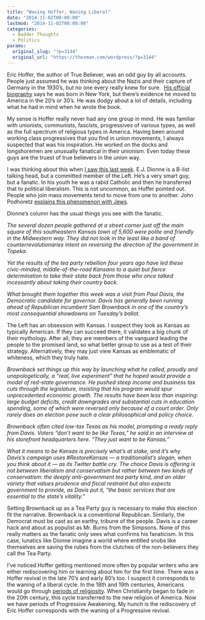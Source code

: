 ```yaml
---
title: "Waxing Hoffer, Waning Liberal"
date: "2014-11-02T00:00:00"
lastmod: "2014-11-02T00:00:00"
categories:
  - Badder Thoughts
  - Politics
params:
  original_slug: "?p=3144"
  original_url: "https://thezman.com/wordpress/?p=3144"
---
```


Eric Hoffer, the author of True Believer, was an odd guy by all
accounts. People just assumed he was thinking about the Nazis and their
capture of Germany in the 1930’s, but no one every really knew for
sure.  <a href="http://en.wikipedia.org/wiki/Eric_Hoffer" rel="noopener"
target="_blank">His official biography</a> says he was born in New York,
but there’s evidence he moved to America in the 20’s or 30’s. He was
dodgy about a lot of details, including what he had in mind when he
wrote the book.

My sense is Hoffer really never had any one group in mind. He was
familiar with unionists, communists, fascists, progressives of various
types, as well as the full spectrum of religious types in America.
Having been around working class progressives that you find in union
movements, I always suspected that was his inspiration. He worked on the
docks and longshoremen are unusually fanatical in their unionism. Even
today these guys are the truest of true believers in the union way.

I was thinking about this when <a
href="http://www.washingtonpost.com/opinions/ej-dionne-moderate-thunder-out-of-kansas/2014/10/29/6694c2b4-5fa7-11e4-9f3a-7e28799e0549_story.html"
rel="noopener" target="_blank">I saw this last week</a>. E.J. Dionne is
a B-list talking head, but a committed member of the Left. He’s a very
smart guy, but a fanatic. In his youth he was a rabid Catholic and then
he transferred that to political liberalism. This is not uncommon, as
Hoffer pointed out. People who join mass movements tend to move from one
to another. John Podhoretz <a
href="http://online.wsj.com/articles/SB10001424052970203440104574402591116901498"
rel="noopener" target="_blank">explains this phenomenon with Jews</a>.

Dionne’s column has the usual things you see with the fanatic.

*The several dozen people gathered at a street corner just off the main
square of this southeastern Kansas town of 5,600 were polite and
friendly in the Midwestern way. They did not look in the least like a
band of counterrevolutionaries intent on reversing the direction of the
government in Topeka.*

*Yet the results of the tea party rebellion four years ago have led
these civic-minded, middle-of-the-road Kansans to a quiet but fierce
determination to take their state back from those who once talked
incessantly about taking their country back.*

*What brought them together this week was a visit from Paul Davis, the
Democratic candidate for governor. Davis has generally been running
ahead of Republican incumbent Sam Brownback in one of the country’s most
consequential showdowns on Tuesday’s ballot.*

The Left has an obsession with Kansas. I suspect they look as Kansas as
typically American. If they can succeed there, it validates a big chunk
of their mythology. After all, they are members of the vanguard leading
the people to the promised land, so what better group to use as a test
of their strategy. Alternatively, they may just view Kansas as
emblematic of whiteness, which they truly hate.

*Brownback set things up this way by launching what he called, proudly
and unapologetically, a “real, live experiment” that he hoped would
provide a model of red-state governance. He pushed steep income and
business tax cuts through the legislature, insisting that his program
would spur unprecedented economic growth. The results have been less
than inspiring: large budget deficits, credit downgrades and substantial
cuts in education spending, some of which were reversed only because of
a court order. Only rarely does an election pose such a clear
philosophical and policy choice.*

*Brownback often cited low-tax Texas as his model, prompting a ready
reply from Davis. Voters “don’t want to be like Texas,” he said in an
interview at his storefront headquarters here. “They just want to be
Kansas.”*

*What it means to be Kansas is precisely what’s at stake, and it’s why
Davis’s campaign uses \#RestoreKansas — a traditionalist’s slogan, when
you think about it — as its Twitter battle cry. The choice Davis is
offering is not between liberalism and conservatism but rather between
two kinds of conservatism: the deeply anti-government tea party kind,
and an older variety that values prudence and fiscal restraint but also
expects government to provide, as Davis put it, “the basic services that
are essential to the state’s vitality.”*

Setting Brownback up as a Tea Party guy is necessary to make this
election fit the narrative. Brownback is a conventional Republican.
Similarly, the Democrat must be cast as an earthy, tribune of the
people. Davis is a career hack and about as populist as Mr. Burns from
the Simpsons. None of this really matters as the fanatic only sees what
confirms his fanaticism. In this case, lunatics like Dionne imagine a
world where entitled snobs like themselves are saving the rubes from the
clutches of the non-believers they call the Tea Party.

I’ve noticed Hoffer getting mentioned more often by popular writers who
are either rediscovering him or learning about him for the first time.
There was a Hoffer revival in the late 70’s and early 80’s too. I
suspect it corresponds to the waning of a liberal cycle. In the 18th and
19th centuries, Americans would go through
<a href="http://en.wikipedia.org/wiki/Great_Awakening" rel="noopener"
target="_blank">periods of religiosity</a>. When Christianity began to
fade in the 20th century, this cycle transferred to the new religion of
America. Now we have periods of Progressive Awakening. My hunch is the
rediscovery of Eric Hoffer corresponds with the waning of a Progressive
revival.
